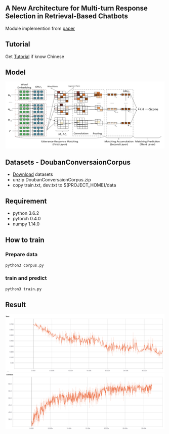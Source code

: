 ## A New Architecture for Multi-turn Response Selection in Retrieval-Based Chatbots
Module implemention from [paper](https://arxiv.org/pdf/1612.01627.pdf)

## Tutorial
Get [Tutorial](https://zhuanlan.zhihu.com/p/37877669) if know Chinese

## Model
<p align="center">
<img src="img/1.png" width="800">
</p>

## Datasets - DoubanConversaionCorpus
* [Download](https://www.dropbox.com/s/90t0qtji9ow20ca/DoubanConversaionCorpus.zip?dl=0) datasets
* unzip DoubanConversaionCorpus.zip
* copy train.txt, dev.txt to $(PROJECT_HOME)/data

## Requirement
* python 3.6.2
* pytorch 0.4.0
* numpy 1.14.0

## How to train

### Prepare data
```
python3 corpus.py
```

### train and predict
```
python3 train.py
```


## Result

<p align="center">
<img src="img/loss.png" width="800">
<img src="img/cor.png" width="800">
</p>
